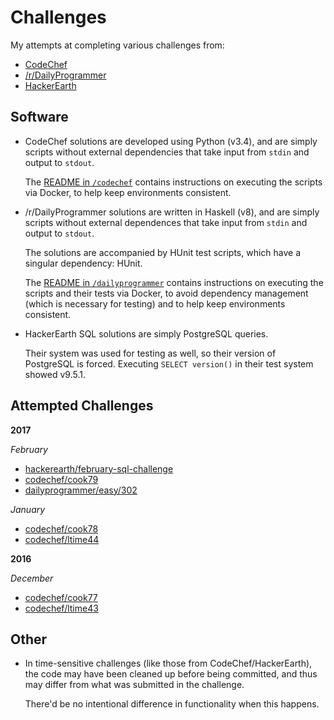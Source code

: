 Challenges
==========

My attempts at completing various challenges from:

- [CodeChef](https://codechef.com)
- [/r/DailyProgrammer](https://reddit.com/r/dailyprogrammer)
- [HackerEarth](https://hackerearth.com)

## Software

- CodeChef solutions are developed using Python (v3.4),
  and are simply scripts without external dependencies
  that take input from `stdin` and output to `stdout`.
  
  The [README in `/codechef`](https://github.com/bilalakil/challenges/tree/master/codechef/README.md)
  contains instructions on executing the scripts via Docker,
  to help keep environments consistent.

- /r/DailyProgrammer solutions are written in Haskell (v8),
  and are simply scripts without external dependences
  that take input from `stdin` and output to `stdout`.

  The solutions are accompanied by HUnit test scripts,
  which have a singular dependency: HUnit.

  The [README in `/dailyprogrammer`](https://github.com/bilalakil/challenges/tree/master/dailyprogrammer/README.md)
  contains instructions on executing the scripts and their tests via Docker,
  to avoid dependency management (which is necessary for testing)
  and to help keep environments consistent.

- HackerEarth SQL solutions are simply PostgreSQL queries.
  
  Their system was used for testing as well, so their version of PostgreSQL is forced.
  Executing `SELECT version()` in their test system showed v9.5.1. 

## Attempted Challenges

**2017**

*February*

- [hackerearth/february-sql-challenge](https://github.com/bilalakil/challenges/tree/master/hackerearth/february-sql-challenge)
- [codechef/cook79](https://github.com/bilalakil/challenges/tree/master/codechef/cook79)
- [dailyprogrammer/easy/302](https://github.com/bilalakil/challenges/tree/master/dailyprogrammer/easy/302)

*January*

- [codechef/cook78](https://github.com/bilalakil/challenges/tree/master/codechef/cook78)
- [codechef/ltime44](https://github.com/bilalakil/challenges/tree/master/codechef/ltime44)

**2016**

*December*

- [codechef/cook77](https://github.com/bilalakil/challenges/tree/master/codechef/cook77)
- [codechef/ltime43](https://github.com/bilalakil/challenges/tree/master/codechef/ltime43)

## Other

- In time-sensitive challenges (like those from CodeChef/HackerEarth),
  the code may have been cleaned up before being committed,
  and thus may differ from what was submitted in the challenge.

  There'd be no intentional difference in functionality when this happens.

